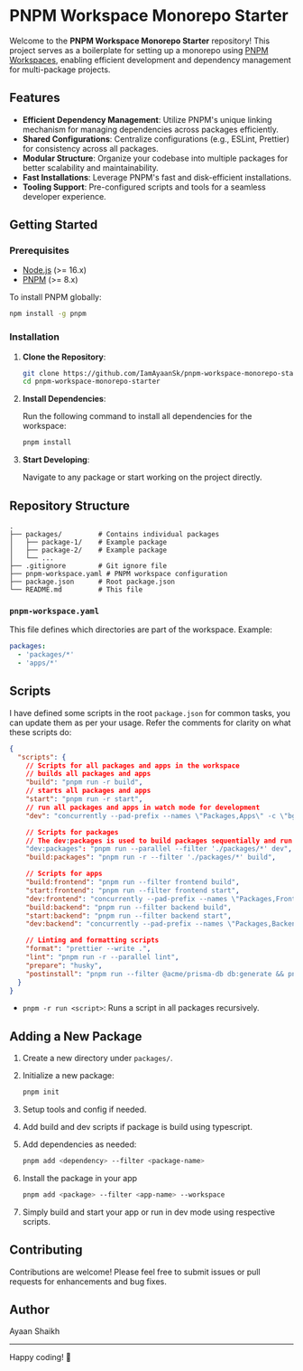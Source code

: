 # PNPM Workspace Monorepo Starter

Welcome to the **PNPM Workspace Monorepo Starter** repository! This project serves as a boilerplate for setting up a monorepo using [PNPM Workspaces](https://pnpm.io/workspaces), enabling efficient development and dependency management for multi-package projects.

## Features

- **Efficient Dependency Management**: Utilize PNPM's unique linking mechanism for managing dependencies across packages efficiently.
- **Shared Configurations**: Centralize configurations (e.g., ESLint, Prettier) for consistency across all packages.
- **Modular Structure**: Organize your codebase into multiple packages for better scalability and maintainability.
- **Fast Installations**: Leverage PNPM's fast and disk-efficient installations.
- **Tooling Support**: Pre-configured scripts and tools for a seamless developer experience.

## Getting Started

### Prerequisites

- [Node.js](https://nodejs.org) (>= 16.x)
- [PNPM](https://pnpm.io) (>= 8.x)

To install PNPM globally:

```bash
npm install -g pnpm
```

### Installation

1. **Clone the Repository**:

   ```bash
   git clone https://github.com/IamAyaanSk/pnpm-workspace-monorepo-starter.git
   cd pnpm-workspace-monorepo-starter
   ```

2. **Install Dependencies**:

   Run the following command to install all dependencies for the workspace:

   ```bash
   pnpm install
   ```

3. **Start Developing**:

   Navigate to any package or start working on the project directly.

## Repository Structure

```
.
├── packages/         # Contains individual packages
│   ├── package-1/    # Example package
│   ├── package-2/    # Example package
│   └── ...
├── .gitignore        # Git ignore file
├── pnpm-workspace.yaml # PNPM workspace configuration
├── package.json      # Root package.json
└── README.md         # This file
```

### `pnpm-workspace.yaml`

This file defines which directories are part of the workspace. Example:

```yaml
packages:
  - 'packages/*'
  - 'apps/*'
```

## Scripts

I have defined some scripts in the root `package.json` for common tasks, you can update them as per your usage.
Refer the comments for clarity on what these scripts do:

```json
{
  "scripts": {
    // Scripts for all packages and apps in the workspace
    // builds all packages and apps
    "build": "pnpm run -r build",
    // starts all packages and apps
    "start": "pnpm run -r start",
    // run all packages and apps in watch mode for development
    "dev": "concurrently --pad-prefix --names \"Packages,Apps\" -c \"bgGreen,bgBlue\" \"pnpm run dev:packages\" \"pnpm run --parallel --filter './apps/*' dev\"",

    // Scripts for packages
    // The dev:packages is used to build packages sequentially and run the dev script for all packages in parallel
    "dev:packages": "pnpm run --parallel --filter './packages/*' dev",
    "build:packages": "pnpm run -r --filter './packages/*' build",

    // Scripts for apps
    "build:frontend": "pnpm run --filter frontend build",
    "start:frontend": "pnpm run --filter frontend start",
    "dev:frontend": "concurrently --pad-prefix --names \"Packages,Frontend\" -c \"bgGreen,bgBlue\" \"pnpm run dev:packages\" \"pnpm run --filter frontend dev\"",
    "build:backend": "pnpm run --filter backend build",
    "start:backend": "pnpm run --filter backend start",
    "dev:backend": "concurrently --pad-prefix --names \"Packages,Backend\" -c \"bgGreen,bgBlue\" \"pnpm run dev:packages\" \"pnpm run --filter backend dev\"",

    // Linting and formatting scripts
    "format": "prettier --write .",
    "lint": "pnpm run -r --parallel lint",
    "prepare": "husky",
    "postinstall": "pnpm run --filter @acme/prisma-db db:generate && pnpm run build:packages"
  }
}
```

- `pnpm -r run <script>`: Runs a script in all packages recursively.

## Adding a New Package

1. Create a new directory under `packages/`.
2. Initialize a new package:

   ```bash
   pnpm init
   ```

3. Setup tools and config if needed.
4. Add build and dev scripts if package is build using typescript.

5. Add dependencies as needed:

   ```bash
   pnpm add <dependency> --filter <package-name>
   ```

6. Install the package in your app

   ```bash
   pnpm add <package> --filter <app-name> --workspace
   ```

7. Simply build and start your app or run in dev mode using respective scripts.

## Contributing

Contributions are welcome! Please feel free to submit issues or pull requests for enhancements and bug fixes.

## Author

Ayaan Shaikh

---

Happy coding! 🚀
